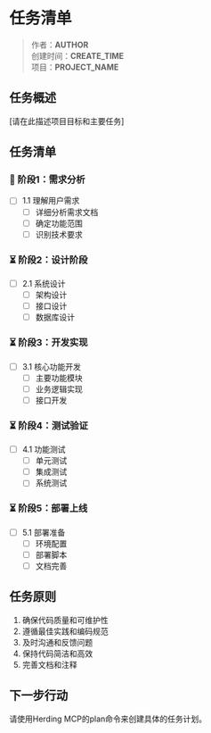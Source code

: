 # 任务清单

> 作者：__AUTHOR__  
> 创建时间：__CREATE_TIME__  
> 项目：__PROJECT_NAME__

## 任务概述
[请在此描述项目目标和主要任务]

## 任务清单

### 🔄 阶段1：需求分析
- [ ] 1.1 理解用户需求
  - [ ] 详细分析需求文档
  - [ ] 确定功能范围
  - [ ] 识别技术要求

### ⏳ 阶段2：设计阶段
- [ ] 2.1 系统设计
  - [ ] 架构设计
  - [ ] 接口设计
  - [ ] 数据库设计

### ⏳ 阶段3：开发实现
- [ ] 3.1 核心功能开发
  - [ ] 主要功能模块
  - [ ] 业务逻辑实现
  - [ ] 接口开发

### ⏳ 阶段4：测试验证
- [ ] 4.1 功能测试
  - [ ] 单元测试
  - [ ] 集成测试
  - [ ] 系统测试

### ⏳ 阶段5：部署上线
- [ ] 5.1 部署准备
  - [ ] 环境配置
  - [ ] 部署脚本
  - [ ] 文档完善

## 任务原则
1. 确保代码质量和可维护性
2. 遵循最佳实践和编码规范
3. 及时沟通和反馈问题
4. 保持代码简洁和高效
5. 完善文档和注释

## 下一步行动
请使用Herding MCP的plan命令来创建具体的任务计划。 